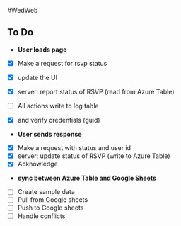 #WedWeb

## To Do

- **User loads page**
- [x] Make a request for rsvp status
- [x] update the UI
- [x] server: report status of RSVP (read from Azure Table)

- [ ] All actions write to log table 
- [X] and verify credentials (guid)

- **User sends response**
- [X] Make a request with status and user id
- [X] server: update status of RSVP (write to Azure Table)
- [X] Acknowledge

- **sync between Azure Table and Google Sheets**
- [ ] Create sample data
- [ ] Pull from Google sheets
- [ ] Push to Google sheets
- [ ] Handle conflicts 